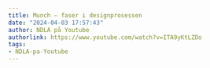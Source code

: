 ```yaml
---
title: Munch – faser i designprosessen
date: "2024-04-03 17:57:43"
author: NDLA på Youtube
authorlink: https://www.youtube.com/watch?v=ITA9yKtLZDo
tags:
- NDLA-pa-Youtube
---
```

